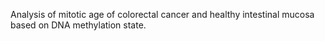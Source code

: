 Analysis of mitotic age of colorectal cancer and healthy intestinal mucosa based on DNA methylation state.
